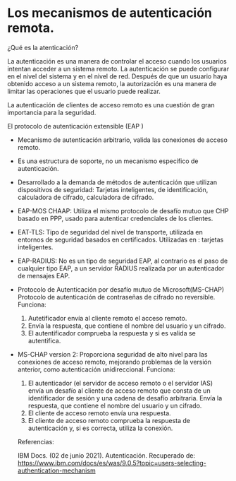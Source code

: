 # Los mecanismos de autenticación remota.

¿Qué es la atenticación?

La autenticación es una manera de controlar el acceso cuando los usuarios intentan acceder a un sistema remoto. La autenticación se puede configurar en el nivel del sistema y en el nivel de red. Después de que un usuario haya obtenido acceso a un sistema remoto, la autorización es una manera de limitar las operaciones que el usuario puede realizar.

La autenticación de clientes de acceso remoto es una cuestión de gran importancia para la seguridad.

El protocolo de autenticación extensible (EAP ) 

* Mecanismo de autenticación arbitrario, valida las conexiones de acceso remoto.

* Es una estructura de soporte, no un mecanismo específico de autenticación. 

* Desarrollado a la demanda de métodos de autenticación que utilizan dispositivos de seguridad: Tarjetas inteligentes, de identificación, calculadora de cifrado, calculadora de cifrado.

* EAP-MOS CHAAP: Utiliza el mismo protocolo de desafío mutuo que CHP basado en PPP, usado para autenticar credenciales de los clientes.
  
* EAT-TLS: Tipo de seguridad del nivel de transporte, utilizada en entornos de seguridad basados en certificados. Utilizadas en : tarjetas inteligentes.

* EAP-RADIUS: No es un tipo de seguridad EAP, al contrario es el paso de cualquier tipo EAP, a un servidor RADIUS realizada por un autenticador de mensajes EAP.

* Protocolo de Autenticación por desafío mutuo de Microsoft(MS-CHAP) Protocolo de autenticación de contraseñas de cifrado no reversible. 
  Funciona: 
    1. Autetificador envía al cliente remoto el acceso remoto. 
    2. Envía la respuesta, que contiene el nombre del usuario y un cifrado. 
    3. El autentificador comprueba la respuesta y si es valida se autentifica.
    
* MS-CHAP version 2: Proporciona seguridad de alto nivel para las conexiones de acceso remoto, mejorando problemas de la versión anterior, como autenticación unidireccional. 
  Funciona: 
  
    1. El autenticador (el servidor de acceso remoto o el servidor IAS) envía un desafío al cliente de acceso remoto que consta de un identificador de sesión y una cadena de desafío arbitraria.  Envía la respuesta, que contiene el nombre del usuario y un cifrado.
    2. El cliente de acceso remoto envía una respuesta. 
    3. El cliente de acceso remoto comprueba la respuesta de autenticación y, si es correcta, utiliza la conexión.
  
  
  Referencias: 
  
  IBM Docs. (02 de junio 2021). Autenticación. Recuperado de: https://www.ibm.com/docs/es/was/9.0.5?topic=users-selecting-authentication-mechanism 
  
  
